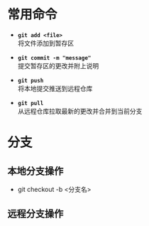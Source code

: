 # 常用命令

- **`git add <file>`**  
	将文件添加到暂存区
    
- **`git commit -m "message"`**  
    提交暂存区的更改并附上说明
    
- **`git push`**  
    将本地提交推送到远程仓库
    
- **`git pull`**  
    从远程仓库拉取最新的更改并合并到当前分支


# 分支

## 本地分支操作

- git checkout -b <分支名>

## 远程分支操作
